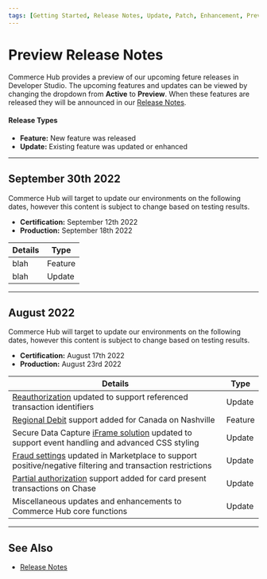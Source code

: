 ```yaml
---
tags: [Getting Started, Release Notes, Update, Patch, Enhancement, Preview]
---
```


# Preview Release Notes

Commerce Hub provides a preview of our upcoming feture releases in Developer Studio. The upcoming features and updates can be viewed by changing the dropdown from **Active** to **Preview**. When these features are released they will be announced in our [Release Notes](?path=docs/Release-Notes-Alerts/Release-Notes.md).

#### Release Types

- **Feature:** New feature was released
- **Update:** Existing feature was updated or enhanced

---

## September 30th 2022

Commerce Hub will target to update our environments on the following dates, however this content is subject to change based on testing results.

- **Certification:** September 12th 2022
- **Production:** September 18th 2022

| Details | Type |
| ----- | ----- |
| blah | Feature |
| blah | Update |

---

## August 2022

Commerce Hub will target to update our environments on the following dates, however this content is subject to change based on testing results.

- **Certification:** August 17th 2022
- **Production:** August 23rd 2022

| Details | Type |
| ----- | ----- |
| [Reauthorization](?path=docs/Resources/Guides/Authorizations/Re-Auth.md) updated to support referenced transaction identifiers | Update |
| [Regional Debit](?path=docs/Resources/Guides/Debit/Regional-Debit.md) support added for Canada on Nashville | Feature |
| Secure Data Capture [iFrame solution](?path=docs/Online-Mobile-Digital/Secure-Data-Capture/iFrame-JS/iFrame-JS.md) updated to support event handling and advanced CSS styling | Update |
| [Fraud settings](?path=docs/Resources/Guides/Fraud/Fraud-Settings.md) updated in Marketplace to support positive/negative filtering and transaction restrictions | Update |
| [Partial authorization](?path=docs/Resources/Guides/Authorizations/Partial-Auth.md) support added for card present transactions on Chase | Update |
| Miscellaneous updates and enhancements to Commerce Hub core functions | Update |

---

## See Also
- [Release Notes](?path=docs/Release-Notes-Alerts/Release-Notes.md)
